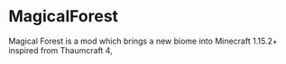 # MagicalForest
Magical Forest is a mod which brings a new biome into Minecraft 1.15.2+ inspired from Thaumcraft 4,
